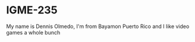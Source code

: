 # IGME-235
My name is Dennis Olmedo, I'm from Bayamon Puerto Rico and I like video games a whole bunch
